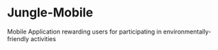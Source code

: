 # Jungle-Mobile
Mobile Application rewarding users for participating in environmentally-friendly activities
